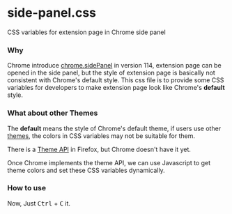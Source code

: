 # side-panel.css

CSS variables for extension page in Chrome side panel

### Why

Chrome introduce [chrome.sidePanel](https://developer.chrome.com/docs/extensions/reference/sidePanel/) in version 114, extension page can be opened in the side panel, but the style of extension page is basically not consistent with Chrome's default style.
This css file is to provide some CSS variables for developers to make extension page look like Chrome's **default** style.

### What about other Themes

The **default** means the style of Chrome's default theme, if users use other [themes](https://chromewebstore.google.com/category/themes?hl=en), the colors in CSS variables may not be suitable for them.

There is a [Theme API](https://developer.mozilla.org/en-US/docs/Mozilla/Add-ons/WebExtensions/API/theme/getCurrent) in Firefox, but Chrome doesn't have it yet.

Once Chrome implements the theme API, we can use Javascript to get theme colors and set these CSS variables dynamically.

### How to use

Now, Just <kbd>Ctrl</kbd> + <kbd>C</kbd> it.
